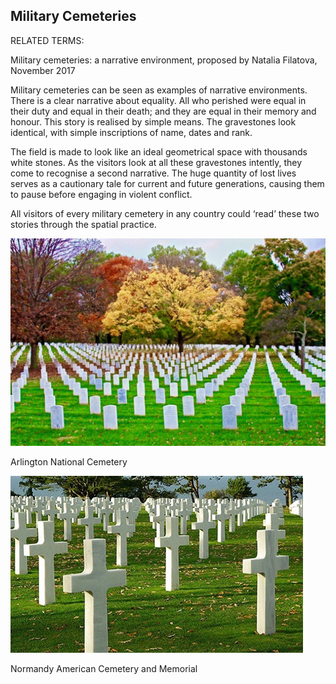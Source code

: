 ## Military Cemeteries

RELATED TERMS: 

Military cemeteries: a narrative environment, proposed by Natalia Filatova, November 2017

Military cemeteries can be seen as examples of narrative environments. There is a clear narrative about equality. All who perished were equal in their duty and equal in their death; and they are equal in their memory and honour. This story is realised by simple means. The gravestones look identical, with simple inscriptions of name, dates and rank.

The field is made to look like an ideal geometrical space with thousands white stones. As the visitors look at all these gravestones intently, they come to recognise a second narrative. The huge quantity of lost lives serves as a cautionary tale for current and future generations, causing them to pause before engaging in violent conflict.

All visitors of every military cemetery in any country could ‘read’ these two stories through the spatial practice.

![Military Cemeteries1](Military-Cemeteries1.jpg)

Arlington National Cemetery

![Military Cemeteries2](Military-Cemeteries2.jpg)

Normandy American Cemetery and Memorial

